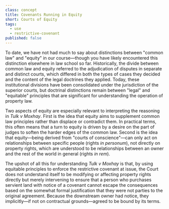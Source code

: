 ```yaml
---
class: concept
title: Covenants Running in Equity
short: Courts of Equity
tags:
  - use
  - restrictive-covenant
published: false
---
```


To date, we have not had much to say about distinctions between "common law" and "equity" in our course—though you have likely encountered this distinction elsewhere in law school so far. Historically, the divide between common law and equity referred to the adjudication of disputes in separate and distinct courts, which differed in both the types of cases they decided and the content of the legal doctrines they applied. Today, these institutional divisions have been consolidated under the jurisdiction of the superior courts, but doctrinal distinctions remain between "legal" and "equitable" principles that are significant for understanding the operation of property law.

Two aspects of equity are especially relevant to interpreting the reasoning in *Tulk v Moxhay*. First is the idea that equity aims to supplement common law principles rather than displace or contradict them. In practical terms, this often means that a turn to equity is driven by a desire on the part of judges to soften the harder edges of the common law. Second is the idea that equity—being derived from "courts of conscience"—can only act on relationships between specific people (rights *in personum*), not directly on property rights, which are understood to be relationships between an owner and the rest of the world in general (rights *in rem*). 

The upshot of all this for understanding *Tulk v Moxhay* is that, by using equitable principles to enforce the restrictive covenant at issue, the Court does not understand itself to be modifying or affecting property rights directly but merely intervening to ensure that a person who purchases servient land with notice of a covenant cannot escape the consequences based on the somewhat formal justification that they were not parties to the original agreement. Because the downstream owner had notice, they implicitly—if not on contractual grounds—agreed to be bound by its terms.